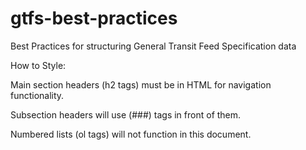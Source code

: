 # gtfs-best-practices
Best Practices for structuring General Transit Feed Specification data

How to Style:

Main section headers (h2 tags) must be in HTML for navigation functionality.

Subsection headers will use (###) tags in front of them.

Numbered lists (ol tags) will not function in this document.
